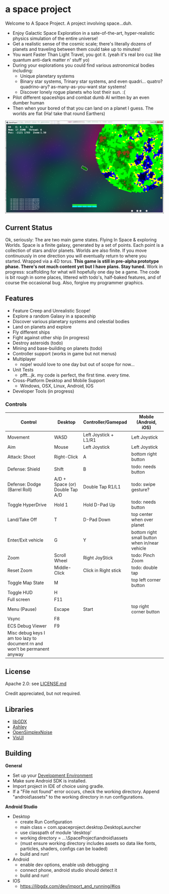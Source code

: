 # a space project
Welcome to A Space Project. A project involving space...duh.
* Enjoy Galactic Space Exploration in a sate-of-the-art, hyper-realistic physics simulation of the entire universe!
* Get a realistic sense of the cosmic scale; there's literally dozens of planets and traveling between them could take up to minutes!
* You want Faster Than Light Travel, you got it. (yeah it's real bro cuz like quantum anti-dark matter n' stuff yo)
* During your explorations you could find various astronomical bodies including:
    * Unique planetary systems
    * Binary star systems, Trinary star systems, and even quadri... quatro? quadrino-ary? as-many-as-you-want star systems!
    * Discover lonely rogue planets who lost their sun. :(
* Pilot different spaceships and combat dumb AI written by an even dumber human
* Then when your bored of that you can land on a planet I guess. The worlds are flat (Ha! take that round Earthers)


![screenshot](/Capture.PNG?raw=true)


## Current Status
Ok, seriously: The are two main game states. Flying In Space & exploring Worlds.
Space is a finite galaxy, generated by a set of points. Each point is a collection of stars and/or planets.
Worlds are also finite. If you move continuously in one direction you will eventually return to where you started. Wrapped via a 4D torus.
**This game is still in pre-alpha prototype phase. There's not much content yet but I have plans. Stay tuned.**
Work in progress: scaffolding for what will hopefully one day be a game. The code is bit rough in some places, littered with todo's, half-baked features, and of course the occasional bug. Also, forgive my programmer graphics.


## Features
* Feature Creep and Unrealistic Scope!
* Explore a random Galaxy in a spaceship
* Discover various planetary systems and celestial bodies
* Land on planets and explore
* Fly different ships
* Fight against other ship (in progress)
* Destroy asteroids (todo)
* Mining and base-building on planets (todo)
* Controller support (works in game but not menus)
* Multiplayer
  * nope! would love to one day but out of scope for now...
* Unit Tests
  * pfft...jk. my code is perfect, the first time. every time.
* Cross-Platform Desktop and Mobile Support
  * Windows, OSX, Linux, Android, IOS
* Developer Tools (in progress)


### Controls
| Control                        | Desktop       | Controller/Gamepad    | Mobile (Android, iOS)                   |
|------------------------------- | ------------  | ------------------    | ----------------------------------------|
| Movement                       | WASD          | Left Joystick + L1/R1 | Left Joystick                           |
| Aim                            | Mouse         | Left Joystick         | Left Joystick                           |
| Attack: Shoot                  | Right-Click   | A                     | bottom right button                     |
| Defense: Shield                | Shift         | B                     | todo: needs button                      |
| Defense: Dodge (Barrel Roll)   | A/D + Space (or) Double Tap A/D | Double Tap R1/L1 | todo: swipe gesture?       |
| Toggle HyperDrive              | Hold 1        | Hold D-Pad Up         | todo: needs button                      |
| Land/Take Off                  | T             | D-Pad Down            | top center when over planet             |
| Enter/Exit vehicle             | G             | Y                     | bottom right small button when in/near vehicle |
| Zoom                           | Scroll Wheel  | Right JoyStick        | todo: Pinch Zoom                        |
| Reset Zoom                     | Middle-Click  | Click in Right stick  | todo: double tap                        |
| Toggle Map State               | M             |                       | top left corner button                  |
| Toggle HUD                     | H             |                       |                                         |
| Full screen                    | F11           |                       |                                         |
| Menu (Pause)                   | Escape        | Start                 | top right corner button                 |
| Vsync                          | F8            |                       |                                         |
| ECS Debug Viewer               | F9            |                       |                                         |
| Misc debug keys I am too lazy to document rn and won't be permanent anyway |                                     |


## License
   Apache 2.0: see [LICENSE.md](https://github.com/0XDE57/SpaceProject/blob/master/LICENSE.md)
   
   Credit appreciated, but not required.

## Libraries
- [libGDX](https://github.com/libgdx/libgdx)
- [Ashley](https://github.com/libgdx/ashley/wiki)
- [OpenSimplexNoise](https://gist.github.com/KdotJPG/b1270127455a94ac5d19)
- [VisUI](https://github.com/kotcrab/vis-ui)


## Building
**General**
* Set up your [Development Environment](https://libgdx.badlogicgames.com/documentation/gettingstarted/Setting%20Up.html)
* Make sure Android SDK is installed.
* Import project in IDE of choice using gradle.
* If a "File not found" error occurs, check the working directory. Append "android\assets" to the working directory in run configurations.


**Android Studio**
* Desktop
  * create Run Configuration
  * main class = com.spaceproject.desktop.DesktopLauncher
  * use classpath of module 'desktop'
  * working directory = ...\SpaceProject\android\assets
  * (must ensure working directory includes assets so data like fonts, particles, shaders, configs can be loaded)
  * build and run!
* Android
  * enable dev options, enable usb debugging
  * connect phone, android studio should detect it
  * build and run!
* IOS
  * https://libgdx.com/dev/import_and_running/#ios

